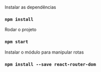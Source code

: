 Instalar as dependências

### `npm install`

Rodar o projeto

### `npm start`

Instalar o módulo para manipular rotas

### `npm install --save react-router-dom`
